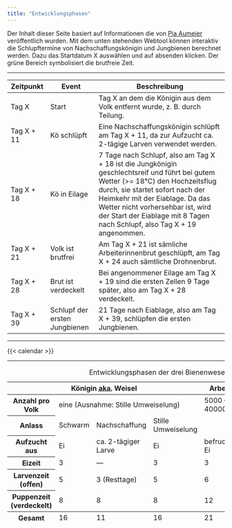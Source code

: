 ```yaml
---
title: "Entwicklungsphasen"
---
```


Der Inhalt dieser Seite basiert auf Informationen die von [Pia Aumeier](https://piaaumeier.de) veröffentlich wurden.
Mit dem unten stehenden Webtool können interaktiv die Schlupftermine von Nachschaffungskönigin und Jungbienen berechnet werden.
Dazu das Startdatum X auswählen und auf absenden klicken. Der grüne Bereich symbolisiert die brutfreie Zeit.

---
<table>
    <thead>
        <tr>
            <th>Zeitpunkt</th>
            <th>Event</th>
            <th>Beschreibung</th>
        </tr>
    </thead>
    <tbody>
        <tr>
            <td>Tag X</td>
            <td>Start</td>
            <td>Tag X an dem die Königin aus dem Volk entfernt wurde, z. B. durch Teilung.</td>
        </tr>
        <tr>
            <td>Tag X + 11</td>
            <td>Kö schlüpft</td>
            <td>Eine Nachschaffungskönigin schlüpft am Tag X + 11, da zur Aufzucht ca. 2-tägige Larven verwendet werden.</td>
        </tr>
        <tr>
            <td>Tag X + 18</td>
            <td>Kö in Eilage</td>
            <td>7 Tage nach Schlupf, also am Tag X + 18 ist die Jungkönigin geschlechtsreif und führt bei gutem Wetter (>= 18°C) den Hochzeitsflug durch, sie startet sofort nach der Heimkehr mit der Eiablage. Da das Wetter nicht vorhersehbar ist, wird der Start der Eiablage mit 8 Tagen nach Schlupf, also Tag X + 19 angenommen.</td>
        </tr>
        <tr>
            <td>Tag X + 21</td>
            <td>Volk ist brutfrei</td>
            <td>Am Tag X + 21 ist sämliche Arbeiterinnenbrut geschlüpft, am Tag X + 24 auch sämtliche Drohnenbrut.</td>
        </tr>
        <tr>
            <td>Tag X + 28</td>
            <td>Brut ist verdeckelt</td>
            <td>Bei angenommener Eilage am Tag X + 19 sind die ersten Zellen 9 Tage später, also am Tag X + 28 verdeckelt.</td>
        </tr>
        <tr>
            <td>Tag X + 39</td>
            <td>Schlupf der ersten Jungbienen</td>
            <td>21 Tage nach Eiablage, also am Tag X + 39, schlüpfen die ersten Jungbienen.</td>
        </tr>
    </body>
</table>

---

{{< calendar >}}

---

<table>
<caption>
Entwicklungsphasen der drei Bienenwesen
</caption>
<thead>
    <tr>
        <th colspan="4">
            Königin <abbr title="also known as">aka.</abbr> Weisel
        </th>
        <th>
            Arbeiterin
        </th>
        <th>
            Drohn
        </th>
    </tr>
</thead>
<tbody>
    <tr>
        <th>
            Anzahl pro Volk
        </th>
        <td colspan="3">
            eine (Ausnahme: Stille Umweiselung)
        </td>
        <td>
            5000 — 40000
        </td>
        <td>
            0 — 1000
        </td>
    </tr>
    <tr>
        <th>
            Anlass
        </th>
        <td>
            Schwarm
        </td>
        <td>
            Nachschaffung
        </td>
        <td>
            Stille Umweiselung
        </td>
        <td>
        </td>
        <td>
        </td>
    </tr>
    <tr>
        <th>
            Aufzucht aus
        </th>
        <td>
            Ei
        </td>
        <td>
            ca. 2-tägiger Larve
        </td>
        <td>
            Ei
        </td>
        <td>
            befruchtetem Ei
        </td>
        <td>
            unbefruchtetem Ei
        </td>
    </tr>
    <tr>
        <th>
            Eizeit
        </th>
        <td>
            3
        </td>
        <td>
            —
        </td>
        <td>
            3
        </td>
        <td>
            3
        </td>
        <td>
            3
        </td>
    </tr>
    <tr>
        <th>
            Larvenzeit (offen)
        </th>
        <td>
            5
        </td>
        <td>
            3 (Resttage)
        </td>
        <td>
            5
        </td>
        <td>
            6
        </td>
        <td>
            7
        </td>
    </tr>
    <tr>
        <th>
            Puppenzeit (verdeckelt)
        </th>
        <td>
            8
        </td>
        <td>
            8
        </td>
        <td>
            8
        </td>
        <td>
            12
        </td>
        <td>
            14
        </td>
    </tr>
</tbody>
<tfoot>
    <tr>
        <th>
            Gesamt
        </th>
        <td>
            16
        </td>
        <td>
            11
        </td>
        <td>
            16
        </td>
        <td>
            21
        </td>
        <td>
            24
        </td>
    </tr>
</tfoot>
</table>
